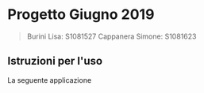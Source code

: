 # Progetto Giugno 2019
>Burini Lisa: S1081527
>Cappanera Simone: S1081623
## Istruzioni per l'uso
La seguente applicazione



<!--stackedit_data:
eyJoaXN0b3J5IjpbLTE3MjExNzUxMDIsLTE0MzEzMTIzMzAsLT
E4NTE1NTQ0NzAsLTE4NTE1NTQ0NzBdfQ==
-->